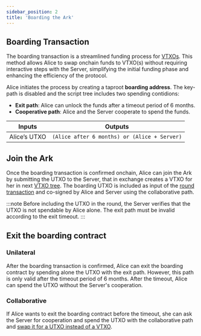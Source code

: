 ```yaml
---
sidebar_position: 2
title: 'Boarding the Ark'
---
```


## Boarding Transaction

The boarding transaction is a streamlined funding process for [VTXOs](concepts.md#vtxo). This method allows Alice to swap onchain funds to VTXO(s) without requiring interactive steps with the Server, simplifying the initial funding phase and enhancing the efficiency of the protocol.

Alice initiates the process by creating a taproot **boarding address**. The key-path is disabled and the script tree includes two spending contidions:

- **Exit path**: Alice can unlock the funds after a timeout period of 6 months.
- **Cooperative path**: Alice and the Server cooperate to spend the funds.

| Inputs       | Outputs                                      |
| ------------ | -------------------------------------------- |
| Alice’s UTXO | `(Alice after 6 months) or (Alice + Server)` |

## Join the Ark

Once the boarding transaction is confirmed onchain, Alice can join the Ark by submitting the UTXO to the Server, that in exchange creates a VTXO for her in next [VTXO tree](concepts.md#vtxo-tree). The boarding UTXO is included as input of the [round transaction](concepts.md#round-transaction) and co-signed by Alice and Server using the collaborative path.

:::note
Before including the UTXO in the round, the Server verifies that the UTXO is not spendable by Alice alone. The exit path must be invalid according to the exit timeout.
:::

## Exit the boarding contract

### Unilateral

After the boarding transaction is confirmed, Alice can exit the boarding contract by spending alone the UTXO with the exit path. However, this path is only valid after the timeout period of 6 months. After the timeout, Alice can spend the UTXO without the Server's cooperation.

### Collaborative

If Alice wants to exit the boarding contract before the timeout, she can ask the Server for cooperation and spend the UTXO with the collaborative path and [swap it for a UTXO instead of a VTXO](leaving.md#collaborative-exit).